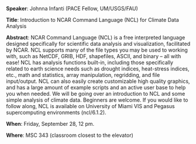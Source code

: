 **Speaker**: Johnna Infanti (PACE Fellow, UM/USGS/FAU)

**Title**: Introduction to NCAR Command Language (NCL) for Climate Data Analysis

**Abstract**: NCAR Command Language (NCL) is a free interpreted language 
designed specifically for scientific data analysis and visualization, 
facilitated by NCAR.  NCL supports many of the file types you may be 
used to working with, such as NetCDF, GRIB, HDF, shapefiles, ASCII, 
and binary – all with ease! NCL has analysis functions built-in, 
including those specifically related to earth science needs such 
as drought indices, heat-stress indices, etc., math and statistics, 
array manipulation, regridding, and file input/output. 
NCL can also easily create customizable high quality graphics, 
and has a large amount of example scripts and an active user base 
to help you when needed. We will be going over an introduction to 
NCL and some simple analysis of climate data. 
Beginners are welcome. If you would like to follow along, 
NCL is available on University of Miami VIS and Pegasus 
supercomputing environments (ncl/6.1.2).  

**When**: Friday, September 28, 12 pm.

**Where**: MSC 343 (classroom closest to the elevator)
